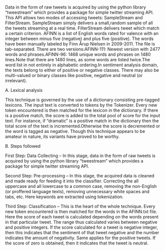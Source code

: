 Data in the form of raw tweets is acquired by using the python library “tweestream” which provides a package for simple twitter streaming API. This API allows two modes of accessing tweets: SampleStream and FilterStream. SampleStream simply delivers a small,random sample of all the tweets streaming at a real time. FilterStream delivers tweet which match a certain criterion. AFINN is a list of English words rated for valence with an integer between minus five (negative) and plus five (positive). The words have been manually labeled by Finn Årup Nielsen in 2009-2011. The file is tab-separated. There are two versions:AFINN-111: Newest version with 2477 words and phrases.AFINN-96: 1468 unique words and phrases on 1480 lines.Note that there are 1480 lines, as some words are listed twice.The word list in not entirely in alphabetic ordering.In sentiment analysis domain, the texts belong to either of positive or negative classes. There may also be multi-valued or binary classes like positive, negative and neutral (or irrelevant).


A. Lexical analysis

This technique is governed by the use of a dictionary consisting pre-tagged lexicons. The input text is converted to tokens by the Tokenizer. Every new token encountered is then matched for the lexicon in the dictionary. If there is a positive match, the score is
added to the total pool of score for the input text. For instance, if “dramatic” is a positive match in the dictionary then the total score of the text is incremented.Otherwise the score is decremented or the word is tagged as negative. Though this technique appears to be amateur in nature, its variants have proved to be worthy. 


B. Steps followed

First Step: Data Collecting – In this stage, data in the form of raw tweets is acquired by using the python library “tweestream” which provides a package for simple twitter streaming API. 

Second Step: Pre-processing – In this stage, the acquired data is cleaned and made ready for feeding it into the classifier. Correcting the all uppercase and all lowercase to a common case, removing the non-English (or proffered language texts), removing unnecessary white spaces and tabs, etc. Here keywords are extracted using tokenization.

Third Step: Classification – This is the heart of the whole technique. Every new token encountered is then matched for the words in the AFINN.txt file. Here the score of each tweet is calculated depending on the words present in that particular tweet. The range thus calculated varies between negative and positive integers. If the score calculated for a tweet is negative integer, then this indicates that the sentiment of that tweet negative and the number indicates the amount of negativity. Same applies for the positive tweets. If the score of zero is obtained, then it indicates that the tweet is neutral.

